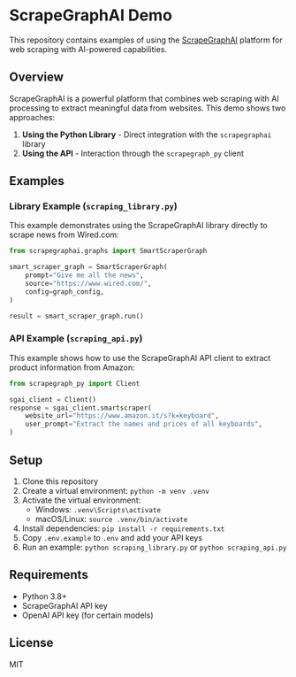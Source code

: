 # ScrapeGraphAI Demo

This repository contains examples of using the [ScrapeGraphAI](https://scrapegraphai.com/?via=tobias) platform for web scraping with AI-powered capabilities.

## Overview

ScrapeGraphAI is a powerful platform that combines web scraping with AI processing to extract meaningful data from websites. This demo shows two approaches:

1. **Using the Python Library** - Direct integration with the `scrapegraphai` library
2. **Using the API** - Interaction through the `scrapegraph_py` client

## Examples

### Library Example (`scraping_library.py`)

This example demonstrates using the ScrapeGraphAI library directly to scrape news from Wired.com:

```python
from scrapegraphai.graphs import SmartScraperGraph

smart_scraper_graph = SmartScraperGraph(
    prompt="Give me all the news",
    source="https://www.wired.com/",
    config=graph_config,
)

result = smart_scraper_graph.run()
```

### API Example (`scraping_api.py`)

This example shows how to use the ScrapeGraphAI API client to extract product information from Amazon:

```python
from scrapegraph_py import Client

sgai_client = Client()
response = sgai_client.smartscraper(
    website_url="https://www.amazon.it/s?k=keyboard",
    user_prompt="Extract the names and prices of all keyboards",
)
```

## Setup

1. Clone this repository
2. Create a virtual environment: `python -m venv .venv`
3. Activate the virtual environment:
   - Windows: `.venv\Scripts\activate`
   - macOS/Linux: `source .venv/bin/activate`
4. Install dependencies: `pip install -r requirements.txt`
5. Copy `.env.example` to `.env` and add your API keys
6. Run an example: `python scraping_library.py` or `python scraping_api.py`

## Requirements

- Python 3.8+
- ScrapeGraphAI API key
- OpenAI API key (for certain models)

## License

MIT 
